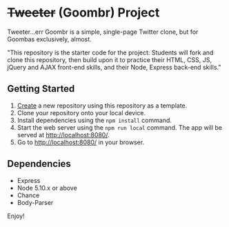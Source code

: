 # ~~Tweeter~~ (Goombr) Project

Tweeter...err Goombr is a simple, single-page Twitter clone, but for Goombas exclusively, almost.

"This repository is the starter code for the project: Students will fork and clone this repository, then build upon it to practice their HTML, CSS, JS, jQuery and AJAX front-end skills, and their Node, Express back-end skills."

## Getting Started

1. [Create](https://docs.github.com/en/repositories/creating-and-managing-repositories/creating-a-repository-from-a-template) a new repository using this repository as a template.
2. Clone your repository onto your local device.
3. Install dependencies using the `npm install` command.
3. Start the web server using the `npm run local` command. The app will be served at <http://localhost:8080/>.
4. Go to <http://localhost:8080/> in your browser.

## Dependencies

- Express
- Node 5.10.x or above
- Chance
- Body-Parser

Enjoy!